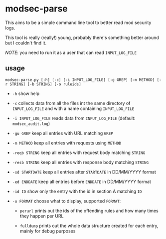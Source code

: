 # modsec-parse
This aims to be a simple command line tool to better read mod security logs.

This tool is really (really!) young, probably there's something better around but I couldn't find it.

*NOTE*: you need to run it as a user that can read `INPUT_LOG_FILE`

## usage
```
modsec-parse.py [-h] [-c] [-i INPUT_LOG_FILE] [-g GREP] [-m METHOD] [-r STRING] [-b STRING] [-o ruleids]
```

* `-h` show help

* `-c` collects data from all the files int the same directory of `INPUT_LOG_FILE` and with a name containing `INPUT_LOG_FILE`

* `-i INPUT_LOG_FILE` reads data from `INPUT_LOG_FILE` (default: `modsec_audit.log`)

* `-gu GREP` keep all entries with URL matching `GREP`

* `-m METHOD` keep all entries with requests using `METHOD`

* `-reqb STRING` keep all entries with request body matching `STRING`

* `-resb STRING` keep all entries with response body matching `STRING`

* `-sd STARTDATE` keep all entries after `STARTDATE` in DD/MM/YYYY format
  
* `-ed ENDDATE` keep all entries before `ENDDATE` in DD/MM/YYYY format

* `-id ID` show only the entry with the id in section A matching `ID`
                        
* `-o FORMAT` choose what to display, supported `FORMAT`:
	* `perurl` prints out the ids of the offending rules and how many times they happen per URL

	* `fulldump` prints out the whole data structure created for each entry, mainly for debug purposes
